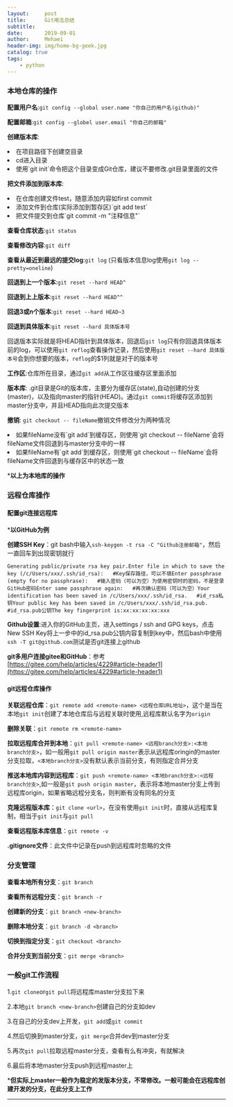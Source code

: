 ```yaml
---
layout:     post
title:      Git用法总结
subtitle:   
date:       2019-09-01
author:     Mehaei
header-img: img/home-bg-geek.jpg
catalog: true
tags:
    - python
---
```

### 本地仓库的操作

**配置用户名**:`git config --global user.name "你自己的用户名(github)"`

**配置邮箱**:`git config --globel user.email "你自己的邮箱"`

**创建版本库**:

<li class="md-list-item">
在项目路径下创建空目录
</li>
<li class="md-list-item">
cd进入目录
</li>
<li class="md-list-item">
使用`git init`命令把这个目录变成Git仓库，建议不要修改.git目录里面的文件
</li>

**把文件添加到版本库**:

<li class="md-list-item">
在仓库创建文件test，随意添加内容如first commit
</li>
<li class="md-list-item">
添加文件到仓库(实际添加到暂存区)`git add test`
</li>
<li class="md-list-item">
把文件提交到仓库`git commit -m "注释信息"`
</li>

**查看仓库状态**:`git status`

**查看修改内容**:`git diff`

**查看从最近到最远的提交log**:`git log` (只看版本信息log使用`git log --pretty=oneline`)

**回退到上一个版本**:`git reset --hard HEAD^`

**回退到上上版本**:`git reset --hard HEAD^^`

**回退3或n个版本**:`git reset --hard HEAD~3`

**回退到具体版本**:`git reset --hard 具体版本号`

回退版本实际就是将HEAD指针到具体版本，回退后`git log`只有你回退具体版本前的log，可以使用`git reflog`查看操作记录，然后使用`git reset --hard 具体版本号`会到你想要的版本，`reflog`的$1列就是对于的版本号

**工作区**:仓库所在目录，通过`git add`从工作区往缓存区里面添加

**版本库**: .git目录是Git的版本库，主要分为缓存区(state),自动创建的分支(master)，以及指向master的指针(HEAD)。通过`git commit`将缓存区添加到master分支中，并且HEAD指向此次提交版本

**撤销**: `git checkout -- fileName`撤销文件修改分为两种情况

<li class="md-list-item">
如果fileName没有`git add`到缓存区，则使用`git checkout -- fileName`会将fileName文件回退到与master分支中的一样
</li>
<li class="md-list-item">
如果fileName有`git add`到缓存区，则使用`git checkout -- fileName`会将fileName文件回退到与缓存区中的状态一致
</li>

***以上为本地库的操作**

### 远程仓库操作

#### 配置git连接远程库

***以GitHub为例**

**创建SSH Key**：git bash中输入`ssh-keygen -t rsa -C "Github注册邮箱"`，然后一直回车到出现密钥就行

```
Generating public/private rsa key pair.​Enter file in which to save the key (/c/Users/xxx/.ssh/id_rsa):   #Key保存路径，可以不填​Enter passphrase (empty for no passphrase):   #输入密码（可以为空）为使用密钥时的密码，不是登录GitHub密码​Enter same passphrase again:   #再次确认密码（可以为空）​Your identification has been saved in /c/Users/xxx/.ssh/id_rsa.   #id_rsa私钥​Your public key has been saved in /c/Users/xxx/.ssh/id_rsa.pub.  #id_rsa.pub公钥​The key fingerprint is:​xx:xx:xx:xx:xxx
```

**Github设置**:进入你的GitHub主页，进入settings / ssh and GPG keys，点击New SSH Key将上一步中的id_rsa.pub公钥内容复制到key中，然后bash中使用`ssh -T git@github.com`测试是否git连接上github

**git多用户连接gitee和GitHub**：参考[https://gitee.com/help/articles/4229#article-header1](https://gitee.com/help/articles/4229#article-header1)

 

#### git远程仓库操作

**关联远程仓库**：`git remote add <remote-name> <远程仓库URL地址>`，这个是当在本地`git init`创建了本地仓库后与远程关联时使用,远程库默认名字为`origin`

**删除关联**：`git remote rm <remote-name>`

**拉取远程库合并到本地**：`git pull <remote-name> <远程branch分支>:<本地branch分支>`，如一般用`git pull origin master`表示从远程库oringin的master分支拉取，`<本地branch分支>`没有默认表示当前分支，有则指定合并分支

**推送本地库内容到远程库**：`git push <remote-name> <本地branch分支>:<远程branch分支>`,如一般是`git push origin master`，表示将本地master分支上传到远程库origin，如果省略远程分支名，则判断有没有同名的分支

**克隆远程版本库**：`git clone <url>`，在没有使用`git init`时，直接从远程库复制，相当于`git init`与`git pull`

**查看远程版本库信息**：`git remote -v`

**.gitignore文件**：此文件中记录在push到远程库时忽略的文件

### 分支管理

**查看本地所有分支**：`git branch`

**查看所有远程分支**：`git branch -r`

**创建新的分支**：`git branch <new-branch>`

**删除本地分支**：`git branch -d <branch>`

**切换到指定分支**：`git checkout <branch>`

**合并分支到当前分支**：`git merge <branch>`

### 一般git工作流程

1.`git clone`or`git pull`将远程库master分支拉下来

2.本地`git branch <new-branch>`创建自己的分支如dev

3.在自己的分支dev上开发，`git add`或`git commit`

4.然后切换到master分支，`git merge`合并dev到master分支

5.再次`git pull`拉取远程master分支，查看有么有冲突，有就解决

6.最后将本地master分支push到远程master上

***但实际上master一般作为稳定的发版本分支，不常修改。一般可能会在远程库创建开发的分支，在此分支上工作**

** **

 
